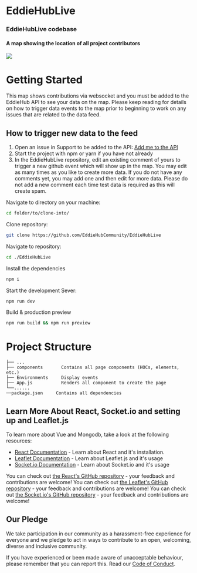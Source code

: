 # EddieHubLive

### EddieHubLive codebase

#### A map showing the location of all project contributors

![](https://user-images.githubusercontent.com/624760/178152726-19ea99dc-d3bd-4423-852f-309ba8f39d11.png)

# Getting Started

This map shows contributions via websocket and you must be added to the EddieHub API to see your data on the map. Please keep reading for details on how to trigger data events to the map prior to beginning to work on any issues that are related to the data feed.

## How to trigger new data to the feed

1. Open an issue in Support to be added to the API: [Add me to the API](https://github.com/EddieHubCommunity/support/issues/new?assignees=&labels=EddieHub-API-add&template=add-api-user.yml&title=Please+add+me+to+the+EddieHub+API)
2. Start the project with npm or yarn if you have not already
3. In the EddieHubLive repository, edit an existing comment of yours to trigger a new github event which will show up in the map. You may edit as many times as you like to create more data. If you do not have any comments yet, you may add one and then edit for more data. Please do not add a new comment each time test data is required as this will create spam.

Navigate to directory on your machine:

```bash
cd folder/to/clone-into/
```

Clone repository:

```bash
git clone https://github.com/EddieHubCommunity/EddieHubLive
```

Navigate to repository:

```bash
cd ./EddieHubLive
```

Install the dependencies

```bash
npm i
```

Start the development Sever:

```bash
npm run dev
```

Build & production preview

```bash
npm run build && npm run preview
```

# Project Structure

    ├── ...
    ├── components       Contains all page components (HOCs, elements, etc.)
    ├── Environments     Display events
    ├── App.js           Renders all component to create the page
    └──......
    ──package.json     Contains all dependencies

## Learn More About React, Socket.io and setting up and Leaflet.js

To learn more about Vue and Mongodb, take a look at the following resources:

- [React Documentation](https://reactjs.org/docs/getting-started.html) - Learn about React and it's installation.
- [Leaflet Documentation](https://leafletjs.com/reference.html) - Learn about Leaflet.js and it's usage
- [Socket.io Documentation](https://socket.io/docs/v4/) - Learn about Socket.io and it's usage

You can check out [the React's GitHub repository](https://github.com/facebook/react/) - your feedback and contributions are welcome!
You can check out [the Leaflet's GitHub repository](https://github.com/Leaflet/Leaflet) - your feedback and contributions are welcome!
You can check out [the Socket.io's GitHub repository](https://github.com/socketio/socket.io) - your feedback and contributions are welcome!

## Our Pledge

We take participation in our community as a harassment-free experience for everyone and we pledge to act in ways to contribute to an open, welcoming, diverse and inclusive community.  

If you have experienced or been made aware of unacceptable behaviour, please remember that you can report this.  Read our [Code of Conduct](https://github.com/EddieHubCommunity/EddieHubLive/blob/main/CONDUCT_OF_CONDUCT.md).
